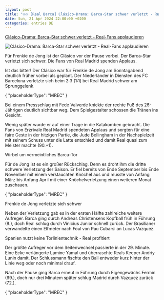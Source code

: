 ```yaml
---
layout: post
title: "🔥🔥 [Real Barca] Clásico-Drama: Barca-Star schwer verletzt - Real-Fans applaudieren"
date: Sun, 21 Apr 2024 22:00:00 +0200
categories: entries DE
---
```

[Clásico-Drama: Barca-Star schwer verletzt - Real-Fans applaudieren](https://www.sport1.de/news/internationaler-fussball/la-liga/2024/04/clasico-drama-barca-star-de-jong-schwer-verletzt-real-fans-spenden-applaus)

![Clásico-Drama: Barca-Star schwer verletzt - Real-Fans applaudieren](https://reshape.sport1.de/c/t/5ed63414-55b2-4513-b93c-8593fdf8023f/1200x630)

Für Frenkie de Jong ist der Clásico vor der Pause vorbei. Der Barca-Star verletzt sich schwer. Die Fans von Real Madrid spenden Applaus.

Ist das bitter! Der Clásico war für Frenkie de Jong am Sonntagabend deutlich früher vorbei als geplant. Der Niederländer in Diensten des FC Barcelona verletzte sich beim 2:3 (1:1) bei Real Madrid schwer am Sprunggelenk.

{ "placeholderType": "MREC" }

Bei einem Pressschlag mit Fede Valverde knickte der rechte Fuß des 26-Jährigen deutlich sichtbar weg. Dem Spielgestalter schossen die Tränen ins Gesicht.

Wenig später wurde er auf einer Trage in die Katakomben gebracht. Die Fans von Erzrivale Real Madrid spendeten Applaus und sorgten für eine faire Geste in der hitzigen Partie, die Jude Bellingham in der Nachspielzeit mit seinem Schuss unter die Latte entschied und damit Real quasi zum Meister machte (90.+1).

Wirbel um vermeintliches Barca-Tor

Für de Jong ist es ein großer Rückschlag. Denn es droht ihm die dritte schwere Verletzung der Saison. Er fiel bereits von Ende September bis Ende November mit einem verstauchten Knöchel aus und musste von Anfang März bis Anfang April mit einer Knöchelverletzung einen weiteren Monat zuschauen.

{ "placeholderType": "MREC" }

Frenkie de Jong verletzte sich schwer

Neben der Verletzung gab es in der ersten Hälfte zahlreiche weitere Aufreger. Barca ging durch Andreas Christensens Kopfball früh in Führung (8.), doch Real schlug durch Vinicius Junior schnell zurück. Der Brasilianer verwandelte einen Elfmeter nach Foul von Pau Cubarsi an Lucas Vazquez.

Spanien nutzt keine Torlinientechnik - Real profitiert

Der größte Aufreger vor dem Seitenwechsel passierte in der 29. Minute. Eine Ecke verlängerte Lamine Yamal und überraschte Reals Keeper Andriy Lunin damit. Der Schlussmann fischte den Ball entweder kurz hinter der Linie weg oder noch minimal drauf.

Nach der Pause ging Barca erneut in Führung durch Eigengewächs Fermin (69.), doch nur drei Minutem später schlug Madrid durch Vazquez zurück (72.).

{ "placeholderType": "MREC" }

